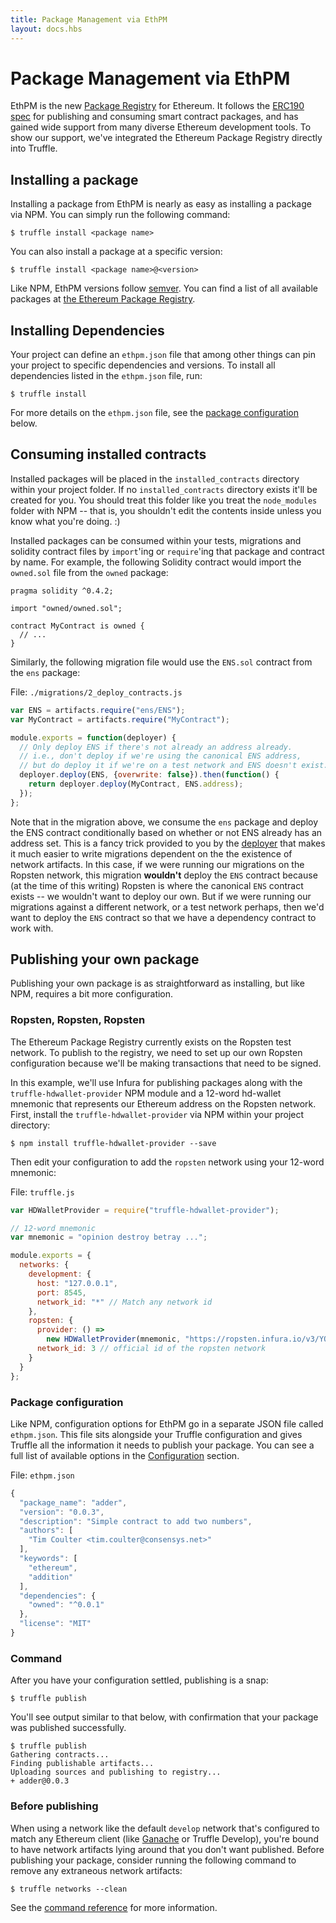 ```yaml
---
title: Package Management via EthPM
layout: docs.hbs
---
```

# Package Management via EthPM

EthPM is the new [Package Registry](https://www.ethpm.com/) for Ethereum. It follows the [ERC190 spec](https://github.com/ethereum/EIPs/issues/190) for publishing and consuming smart contract packages, and has gained wide support from many diverse Ethereum development tools. To show our support, we've integrated the Ethereum Package Registry directly into Truffle.

## Installing a package

Installing a package from EthPM is nearly as easy as installing a package via NPM. You can simply run the following command:

```shell
$ truffle install <package name>
```

You can also install a package at a specific version:

```shell
$ truffle install <package name>@<version>
```

Like NPM, EthPM versions follow [semver](http://semver.org/). You can find a list of all available packages at [the Ethereum Package Registry](http://explorer.ethpm.com/).

## Installing Dependencies

Your project can define an `ethpm.json` file that among other things can pin your project to specific dependencies and versions. To install all dependencies listed in the `ethpm.json` file, run:

```shell
$ truffle install
```

For more details on the `ethpm.json` file, see the [package configuration](/docs/getting_started/packages-ethpm#package-configuration) below.

## Consuming installed contracts

Installed packages will be placed in the `installed_contracts` directory within your project folder. If no `installed_contracts` directory exists it'll be created for you. You should treat this folder like you treat the `node_modules` folder with NPM -- that is, you shouldn't edit the contents inside unless you know what you're doing. :)

Installed packages can be consumed within your tests, migrations and solidity contract files by `import`'ing or `require`'ing that package and contract by name. For example, the following Solidity contract would import the `owned.sol` file from the `owned` package:

```solidity
pragma solidity ^0.4.2;

import "owned/owned.sol";

contract MyContract is owned {
  // ...
}
```

Similarly, the following migration file would use the `ENS.sol` contract from the `ens` package:

File: `./migrations/2_deploy_contracts.js`

```javascript
var ENS = artifacts.require("ens/ENS");
var MyContract = artifacts.require("MyContract");

module.exports = function(deployer) {
  // Only deploy ENS if there's not already an address already.
  // i.e., don't deploy if we're using the canonical ENS address,
  // but do deploy it if we're on a test network and ENS doesn't exist.
  deployer.deploy(ENS, {overwrite: false}).then(function() {
    return deployer.deploy(MyContract, ENS.address);
  });
};
```

Note that in the migration above, we consume the `ens` package and deploy the ENS contract conditionally based on whether or not ENS already has an address set. This is a fancy trick provided to you by the [deployer](/docs/getting_started/migrations#deployer-deploy-contract-args-options-) that makes it much easier to write migrations dependent on the the existence of network artifacts. In this case, if we were running our migrations on the Ropsten network, this migration **wouldn't** deploy the `ENS` contract because (at the time of this writing) Ropsten is where the canonical `ENS` contract exists -- we wouldn't want to deploy our own. But if we were running our migrations against a different network, or a test network perhaps, then we'd want to deploy the `ENS` contract so that we have a dependency contract to work with.

## Publishing your own package

Publishing your own package is as straightforward as installing, but like NPM, requires a bit more configuration.

### Ropsten, Ropsten, Ropsten

The Ethereum Package Registry currently exists on the Ropsten test network. To publish to the registry, we need to set up our own Ropsten configuration because we'll be making transactions that need to be signed.

In this example, we'll use Infura for publishing packages along with the `truffle-hdwallet-provider` NPM module and a 12-word hd-wallet mnemonic that represents our Ethereum address on the Ropsten network. First, install the `truffle-hdwallet-provider` via NPM within your project directory:

```shell
$ npm install truffle-hdwallet-provider --save
```

Then edit your configuration to add the `ropsten` network using your 12-word mnemonic:

File: `truffle.js`

```javascript
var HDWalletProvider = require("truffle-hdwallet-provider");

// 12-word mnemonic
var mnemonic = "opinion destroy betray ...";

module.exports = {
  networks: {
    development: {
      host: "127.0.0.1",
      port: 8545,
      network_id: "*" // Match any network id
    },
    ropsten: {
      provider: () =>
        new HDWalletProvider(mnemonic, "https://ropsten.infura.io/v3/YOUR-PROJECT-ID"),
      network_id: 3 // official id of the ropsten network
    }
  }
};
```

### Package configuration

Like NPM, configuration options for EthPM go in a separate JSON file called `ethpm.json`. This file sits alongside your Truffle configuration and gives Truffle all the information it needs to publish your package. You can see a full list of available options in the [Configuration](/docs/advanced/configuration) section.

File: `ethpm.json`

```javascript
{
  "package_name": "adder",
  "version": "0.0.3",
  "description": "Simple contract to add two numbers",
  "authors": [
    "Tim Coulter <tim.coulter@consensys.net>"
  ],
  "keywords": [
    "ethereum",
    "addition"
  ],
  "dependencies": {
    "owned": "^0.0.1"
  },
  "license": "MIT"
}
```

### Command

After you have your configuration settled, publishing is a snap:

```shell
$ truffle publish
```

You'll see output similar to that below, with confirmation that your package was published successfully.

```shell
$ truffle publish
Gathering contracts...
Finding publishable artifacts...
Uploading sources and publishing to registry...
+ adder@0.0.3
```

### Before publishing

When using a network like the default `develop` network that's configured to match any Ethereum client (like [Ganache](/ganache) or Truffle Develop), you're bound to have network artifacts lying around that you don't want published. Before publishing your package, consider running the following command to remove any extraneous network artifacts:

```shell
$ truffle networks --clean
```

See the [command reference](/docs/advanced/commands#networks) for more information.
